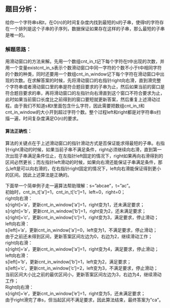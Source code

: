 ## 题目分析：
给你一个字符串s和t，在O(n)的时间复杂度内找到最短的s的子串，使得t的字符存在一个排列是这个子串的子序列，数据保证如果存在这样的子串，那么最短的子串是唯一的。

### 解题思路：
用滑动窗口的方法来解。先用一个数组cnt_in_t记下每个字符在t中出现的次数，并用一个变量existcnt_in_s表示个数滑动窗口中同一字符的个数不小于t中相同字符的个数的种类，同时还要用一个数组cnt_in_window记下每个字符在滑动窗口中出现的次数。在求解答案的时候，先将滑动窗口的右指针right向右滑，直到滑完整个字符串或者滑动窗口里的串是符合题目要求的子串为止，然后如果当前的窗口是符合题目要求的串，再将滑动窗口的左指针向右滑直到这个窗口不符合要求为止，此时如果当前窗口长度比之前得到的窗口要短就更新答案，然后重复上述滑动过程。由于我们不知道s和t里面包含什么字符，因此需要把数组cnt_in_t和cnt_in_window的大小开到超过字符个数。整个过程left和right都是对字符串s扫描一遍，时间复杂度满足O(n)的要求。

#### 算法正确性：
算法的关键点在于上述滑动窗口的指针滑动方式是否保证能求得最短的子串。右指针right滑动的时候，如果当前子串不满足条件，right必须继续向右滑，直到第一次出现子串满足条件位止，在左指针left固定的情况下，right如果再向右滑得到的区间必然更长；而左指针left滑动的时候，如果向右滑还能保证子串满足条件，那么left是可以向右滑的，在右指针right固定的情况下，left向右滑能保证得到更小的区间。因此上述算法是正确的。

下面举一个简单例子走一遍算法帮助理解：s=”abcae”，t=”ac”。</br>
初始时，cnt_in_t[‘a’]=1，cnt_in_t[‘c’]=1，left=0，right=0；</br>
right向右滑：</br>
s[right]=’a’，更新cnt_in_window[‘a’]=1，right变为1，还未满足要求；</br>
s[right]=’b’，更新cnt_in_window[‘b’]=1，right变为2，还未满足要求；</br>
s[right]=’c’，更新cnt_in_window[‘c’]=1，right变为3，满足要求，停止滑动；</br>
left向右滑：</br>
s[left]=’a’，更新cnt_in_window[‘a’]=0，left变为1，不满足要求，停止滑动；</br>
由于之前还未得到区间，更新答案区间左边为0，右边为2，继续滑动工作；</br>
right向右滑：</br>
s[right]=’a’，更新cnt_in_window[‘a’]=1，right变为4，满足要求，停止滑动；</br>
left向右滑：</br>
s[left]=’b’，更新cnt_in_window[‘b’]=1，left变为2，满足要求；</br>
s[left]=’c’，更新cnt_in_window[‘c’]=2，left变为3，不满足要求，停止滑动；</br>
当前区间大小比之前的最优区间小，更新答案区间左边为3，右边为4，继续滑动工作；</br>
Right向右滑：</br>
s[right]=’e’，更新cnt_in_window[‘e’]=1，right变为5，还未满足要求；</br>
由于right滑完了串s，但当起区间不满足要求，因此算法结束，最终答案为”ca”。
